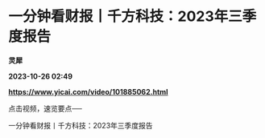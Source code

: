 # 一分钟看财报丨千方科技：2023年三季度报告
**灵犀**

**2023-10-26 02:49**

**https://www.yicai.com/video/101885062.html**

点击视频，速览要点──

一分钟看财报丨千方科技：2023年三季度报告